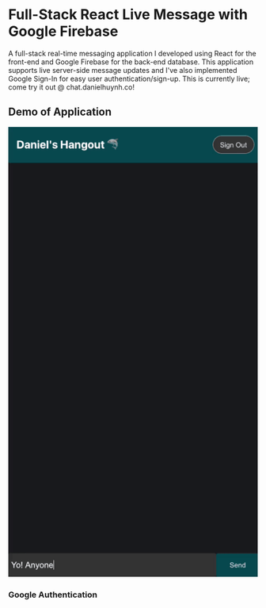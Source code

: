 # Full-Stack React Live Message with Google Firebase
A full-stack real-time messaging application I developed using React for the front-end and Google Firebase for the back-end database. This application supports live server-side message updates and I've also implemented Google Sign-In for easy user authentication/sign-up. This is currently live; come try it out @ chat.danielhuynh.co!
## Demo of Application
![](chatdemo.gif)

### Google Authentication
